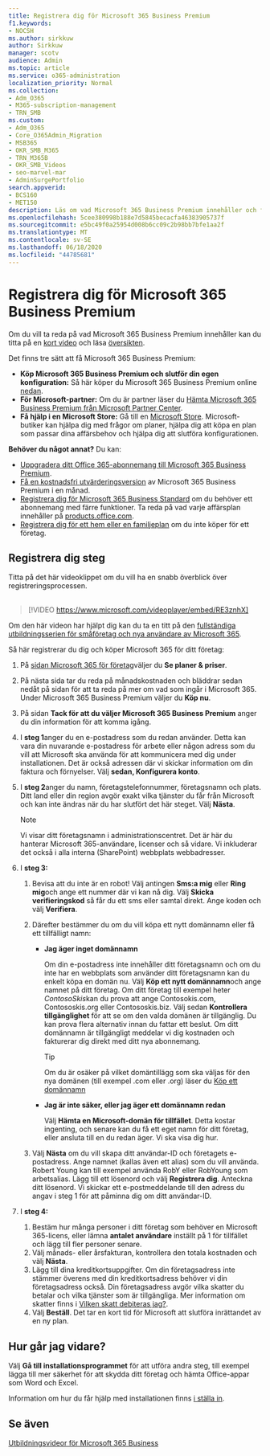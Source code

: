 ```yaml
---
title: Registrera dig för Microsoft 365 Business Premium
f1.keywords:
- NOCSH
ms.author: sirkkuw
author: Sirkkuw
manager: scotv
audience: Admin
ms.topic: article
ms.service: o365-administration
localization_priority: Normal
ms.collection:
- Adm_O365
- M365-subscription-management
- TRN_SMB
ms.custom:
- Adm_O365
- Core_O365Admin_Migration
- MSB365
- OKR_SMB_M365
- TRN_M365B
- OKR_SMB_Videos
- seo-marvel-mar
- AdminSurgePortfolio
search.appverid:
- BCS160
- MET150
description: Läs om vad Microsoft 365 Business Premium innehåller och få steg-för-steg-vägledning när du registrerar dig för Microsoft 365 Business Premium.
ms.openlocfilehash: 5cee380998b188e7d5845becacfa46383905737f
ms.sourcegitcommit: e5bc49f0a25954d008b6cc09c2b98bb7bfe1aa2f
ms.translationtype: MT
ms.contentlocale: sv-SE
ms.lasthandoff: 06/18/2020
ms.locfileid: "44785681"
---
```

# <a name="sign-up-for-microsoft-365-business-premium"></a>Registrera dig för Microsoft 365 Business Premium

Om du vill ta reda på vad Microsoft 365 Business Premium innehåller kan du titta på en [kort video](https://go.microsoft.com/fwlink/?linkid=2109651) och läsa [översikten](microsoft-365-business-overview.md).

Det finns tre sätt att få Microsoft 365 Business Premium:
- **Köp Microsoft 365 Business Premium och slutför din egen konfiguration:** Så här köper du Microsoft 365 Business Premium online [nedan](#sign-up-steps).
- **För Microsoft-partner:** Om du är partner läser du [Hämta Microsoft 365 Business Premium från Microsoft Partner Center](get-microsoft-365-business.md).
- **Få hjälp i en Microsoft Store:** Gå till en [Microsoft Store](https://go.microsoft.com/fwlink/?linkid=2109652). Microsoft-butiker kan hjälpa dig med frågor om planer, hjälpa dig att köpa en plan som passar dina affärsbehov och hjälpa dig att slutföra konfigurationen.

**Behöver du något annat?** Du kan:
- [Uppgradera ditt Office 365-abonnemang till Microsoft 365 Business Premium](migrate-to-microsoft-365-business.md).
- [Få en kostnadsfri utvärderingsversion](https://go.microsoft.com/fwlink/p/?linkid=2102309) av Microsoft 365 Business Premium i en månad.
- [Registrera dig för Microsoft 365 Business Standard](https://go.microsoft.com/fwlink/p/?LinkID=510935) om du behöver ett abonnemang med färre funktioner. Ta reda på vad varje affärsplan innehåller på [products.office.com](https://go.microsoft.com/fwlink/?linkid=2109397).
- [Registrera dig för ett hem eller en familjeplan](https://go.microsoft.com/fwlink/?linkid=2109398) om du inte köper för ett företag. 

## <a name="sign-up-steps"></a>Registrera dig steg

Titta på det här videoklippet om du vill ha en snabb överblick över registreringsprocessen.<br><br>

> [!VIDEO https://www.microsoft.com/videoplayer/embed/RE3znhX] 

Om den här videon har hjälpt dig kan du ta en titt på den [fullständiga utbildningsserien för småföretag och nya användare av Microsoft 365](https://support.microsoft.com/office/6ab4bbcd-79cf-4000-a0bd-d42ce4d12816).

Så här registrerar du dig och köper Microsoft 365 för ditt företag:

1. På [sidan Microsoft 365 för företag](https://go.microsoft.com/fwlink/?linkid=2109654)väljer du **Se planer & priser**. 
2. På nästa sida tar du reda på månadskostnaden och bläddrar sedan nedåt på sidan för att ta reda på mer om vad som ingår i Microsoft 365. Under Microsoft 365 Business Premium väljer du **Köp nu**.
3. På sidan **Tack för att du väljer Microsoft 365 Business Premium** anger du din information för att komma igång.
4. I **steg 1**anger du en e-postadress som du redan använder. Detta kan vara din nuvarande e-postadress för arbete eller någon adress som du vill att Microsoft ska använda för att kommunicera med dig under installationen. Det är också adressen där vi skickar information om din faktura och förnyelser. Välj **sedan, Konfigurera konto**.
5. I **steg 2**anger du namn, företagstelefonnummer, företagsnamn och plats. Ditt land eller din region avgör exakt vilka tjänster du får från Microsoft och kan inte ändras när du har slutfört det här steget. Välj **Nästa**.
    > [!NOTE]
    > Vi visar ditt företagsnamn i administrationscentret. Det är här du hanterar Microsoft 365-användare, licenser och så vidare. Vi inkluderar det också i alla interna (SharePoint) webbplats webbadresser.
6. I **steg 3:**

    1. Bevisa att du inte är en robot! Välj antingen **Sms:a mig** eller **Ring mig**och ange ett nummer där vi kan nå dig. Välj **Skicka verifieringskod** så får du ett sms eller samtal direkt. Ange koden och välj **Verifiera**.
    2. Därefter bestämmer du om du vill köpa ett nytt domännamn eller få ett tillfälligt namn:

        - **Jag äger inget domännamn** 
        
            Om din e-postadress inte innehåller ditt företagsnamn och om du inte har en webbplats som använder ditt företagsnamn kan du enkelt köpa en domän nu. Välj **Köp ett nytt domännamn**och ange namnet på ditt företag. Om ditt företag till exempel heter *ContosoSkis*kan du prova att ange Contosokis.com, Contososkis.org eller Contososkis.biz. Välj sedan **Kontrollera tillgänglighet** för att se om den valda domänen är tillgänglig. Du kan prova flera alternativ innan du fattar ett beslut. Om ditt domännamn är tillgängligt meddelar vi dig kostnaden och fakturerar dig direkt med ditt nya abonnemang. 
       
            > [!TIP]
            > Om du är osäker på vilket domäntillägg som ska väljas för den nya domänen (till exempel .com eller .org) läser du [Köp ett domännamn](https://go.microsoft.com/fwlink/?linkid=2109700)
        
        - **Jag är inte säker, eller jag äger ett domännamn redan** 
        
             Välj **Hämta en Microsoft-domän för tillfället**. Detta kostar ingenting, och senare kan du få ett eget namn för ditt företag, eller ansluta till en du redan äger. Vi ska visa dig hur.

    3. Välj **Nästa** om du vill skapa ditt användar-ID och företagets e-postadress. Ange namnet (kallas även ett alias) som du vill använda. Robert Young kan till exempel använda RobY eller RobYoung som arbetsalias. Lägg till ett lösenord och välj **Registrera dig**. Anteckna ditt lösenord. Vi skickar ett e-postmeddelande till den adress du angav i steg 1 för att påminna dig om ditt användar-ID.
7. I **steg 4:** 

    1. Bestäm hur många personer i ditt företag som behöver en Microsoft 365-licens, eller lämna **antalet användare** inställt på 1 för tillfället och lägg till fler personer senare. 
    2. Välj månads- eller årsfakturan, kontrollera den totala kostnaden och välj **Nästa**. 
    3. Lägg till dina kreditkortsuppgifter. Om din företagsadress inte stämmer överens med din kreditkortsadress behöver vi din företagsadress också. Din företagsadress avgör vilka skatter du betalar och vilka tjänster som är tillgängliga. Mer information om skatter finns i [Vilken skatt debiteras jag?](https://go.microsoft.com/fwlink/?linkid=2109701).
    4. Välj **Beställ**. Det tar en kort tid för Microsoft att slutföra inrättandet av en ny plan.

## <a name="whats-next"></a>Hur går jag vidare?

Välj **Gå till installationsprogrammet** för att utföra andra steg, till exempel lägga till mer säkerhet för att skydda ditt företag och hämta Office-appar som Word och Excel.

Information om hur du får hjälp med installationen finns [i ställa in](set-up.md).

## <a name="see-also"></a>Se även

[Utbildningsvideor för Microsoft 365 Business](https://support.microsoft.com/office/6ab4bbcd-79cf-4000-a0bd-d42ce4d12816)
